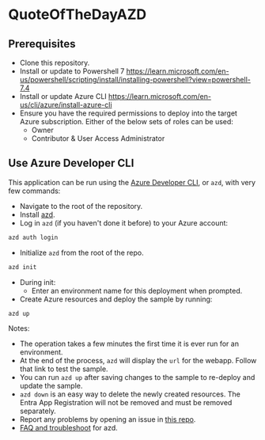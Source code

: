 # QuoteOfTheDayAZD

## Prerequisites

- Clone this repository.
- Install or update to Powershell 7 <https://learn.microsoft.com/en-us/powershell/scripting/install/installing-powershell?view=powershell-7.4>
- Install or update Azure CLI <https://learn.microsoft.com/en-us/cli/azure/install-azure-cli>
- Ensure you have the required permissions to deploy into the target Azure subscription. Either of the below sets of roles can be used:
  - Owner
  - Contributor & User Access Administrator

## Use Azure Developer CLI

This application can be run using the [Azure Developer CLI](https://aka.ms/azd), or `azd`, with very few commands:

- Navigate to the root of the repository.
- Install [azd](https://aka.ms/azure-dev/install).
- Log in `azd` (if you haven't done it before) to your Azure account:

```sh
azd auth login
```

- Initialize `azd` from the root of the repo.

```sh
azd init
```

- During init:
  - Enter an environment name for this deployment when prompted.
- Create Azure resources and deploy the sample by running:

```sh
azd up
```

Notes:

- The operation takes a few minutes the first time it is ever run for an environment.
- At the end of the process, `azd` will display the `url` for the webapp. Follow that link to test the sample.
- You can run `azd up` after saving changes to the sample to re-deploy and update the sample.
- `azd down` is an easy way to delete the newly created resources. The Entra App Registration will not be removed and must be removed separately.
- Report any problems by opening an issue in [this repo](https://github.com/Azure-Samples/quote-of-the-day-dotnet/issues).
- [FAQ and troubleshoot](https://learn.microsoft.com/azure/developer/azure-developer-cli/troubleshoot?tabs=Browser) for azd.
